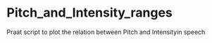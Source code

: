 # Pitch_and_Intensity_ranges
 Praat script to plot the relation between Pitch and Intensityin speech
